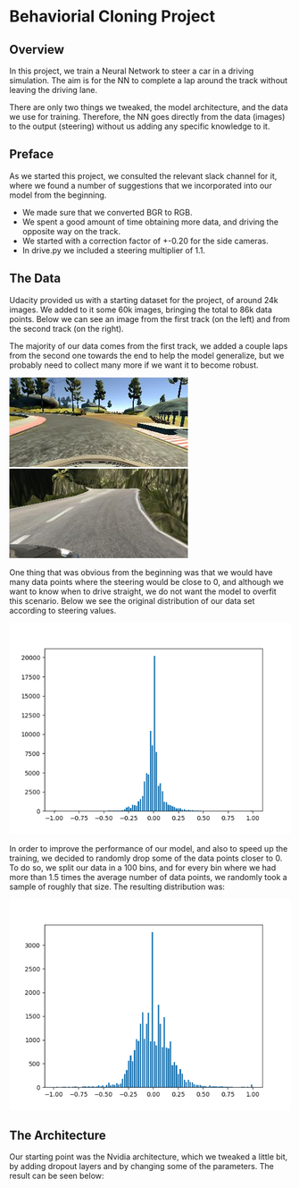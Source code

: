 # Behaviorial Cloning Project

Overview
---
In this project, we train a Neural Network to steer a car in a driving simulation. The aim is for the NN to complete a lap around the track without leaving the driving lane. 

There are only two things we tweaked, the model architecture, and the data we use for training. Therefore, the NN goes directly from the data (images) to the output (steering) without us adding any specific knowledge to it.

Preface
---
As we started this project, we consulted the relevant slack channel for it, where we found a number of suggestions that we incorporated into our model from the beginning. 
* We made sure that we converted BGR to RGB.
* We spent a good amount of time obtaining more data, and driving the opposite way on the track.
* We started with a correction factor of +-0.20 for the side cameras.
* In drive.py we included a steering multiplier of 1.1.

The Data
---
Udacity provided us with a starting dataset for the project, of around 24k images. We added to it some 60k images, bringing the total to 86k data points. Below we can see an image from the first track (on the left) and from the second track (on the right).

The majority of our data comes from the first track, we added a couple laps from the second one towards the end to help the model generalize, but we probably need to collect many more if we want it to become robust.

![left](examples/center_2016_12_01_13_31_14_602.jpg)
![left](examples/right_2017_10_26_12_18_47_124.jpg)

One thing that was obvious from the beginning was that we would have many data points where the steering would be close to 0, and although we want to know when to drive straight, we do not want the model to overfit this scenario. Below we see the original distribution of our data set according to steering values.

![left](examples/before.png)

In order to improve the performance of our model, and also to speed up the training, we decided to randomly drop some of the data points closer to 0. To do so, we split our data in a 100 bins, and for every bin where we had more than 1.5 times the average number of data points, we randomly took a sample of roughly that size. The resulting distribution was:

![left](examples/after.png)

The Architecture
---
Our starting point was the Nvidia architecture, which we tweaked a little bit, by adding dropout layers and by changing some of the parameters. The result can be seen below: 




